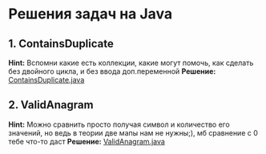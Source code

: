 # Решения задач на Java
## 1. ContainsDuplicate
**Hint:**
Вспомни какие есть коллекции, какие могут помочь, как сделать без двойного цикла, и без ввода доп.переменной
**Решение:**  
[ContainsDuplicate.java](https://github.com/MAZER-shadow/algo/blob/main/Arrays%26Hashing/ContainsDuplicate.java)

## 2. ValidAnagram
**Hint:**
Можно сравнить просто получая символ и количество его значений, но ведь в теории две мапы нам не нужны;), мб сравнение с 0 тебе что-то даст
**Решение:**
[ValidAnagram.java](https://github.com/MAZER-shadow/algo/blob/main/Arrays%26Hashing/ValidAnagram.java)  
